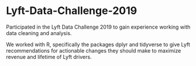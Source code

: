# Lyft-Data-Challenge-2019
Participated in the Lyft Data Challenge 2019 to gain experience working with data cleaning and analysis. 

We worked with R, specifically the packages dplyr and tidyverse to give Lyft recommendations for actionable changes they should make to maximize revenue and lifetime of Lyft drivers.
